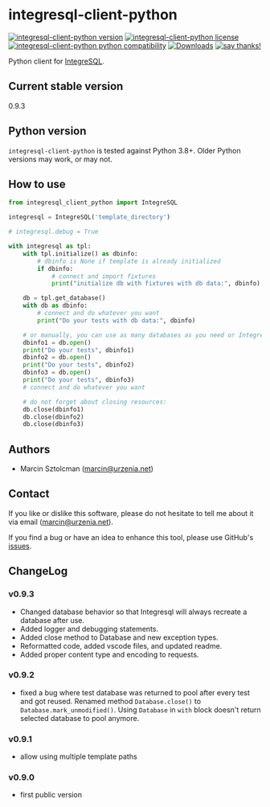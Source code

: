 integresql-client-python
========================

[![integresql-client-python version](https://img.shields.io/pypi/v/integresql-client-python.svg)](https://pypi.python.org/pypi/integresql-client-python)
[![integresql-client-python license](https://img.shields.io/pypi/l/integresql-client-python.svg)](https://pypi.python.org/pypi/integresql-client-python)
[![integresql-client-python python compatibility](https://img.shields.io/pypi/pyversions/integresql-client-python.svg)](https://pypi.python.org/pypi/integresql-client-python)
[![Downloads](https://static.pepy.tech/personalized-badge/integresql-client-python?period=total&units=international_system&left_color=grey&right_color=yellow&left_text=Downloads)](https://pepy.tech/project/integresql-client-python)
[![say thanks!](https://img.shields.io/badge/Say%20Thanks-!-1EAEDB.svg)](https://saythanks.io/to/marcin%40urzenia.net)

Python client for [IntegreSQL](https://github.com/allaboutapps/integresql).


Current stable version
----------------------

0.9.3

Python version
--------------

`integresql-client-python` is tested against Python 3.8+. Older Python versions may work, or may not.

How to use
----------

```python
from integresql_client_python import IntegreSQL

integresql = IntegreSQL('template_directory')

# integresql.debug = True

with integresql as tpl:
    with tpl.initialize() as dbinfo:
        # dbinfo is None if template is already initialized
        if dbinfo:
            # connect and import fixtures
            print("initialize db with fixtures with db data:", dbinfo)

    db = tpl.get_database()
    with db as dbinfo:
        # connect and do whatever you want
        print("Do your tests with db data:", dbinfo)

    # or manually, you can use as many databases as you need or IntegreSQL will allow
    dbinfo1 = db.open()
    print("Do your tests", dbinfo1)
    dbinfo2 = db.open()
    print("Do your tests", dbinfo2)
    dbinfo3 = db.open()
    print("Do your tests", dbinfo3)
    # connect and do whatever you want

    # do not forget about closing resources:
    db.close(dbinfo1)
    db.close(dbinfo2)
    db.close(dbinfo3)
```

Authors
-------

* Marcin Sztolcman ([marcin@urzenia.net](mailto:marcin@urzenia.net))

Contact
-------

If you like or dislike this software, please do not hesitate to tell me about
it via email ([marcin@urzenia.net](mailto:marcin@urzenia.net)).

If you find a bug or have an idea to enhance this tool, please use GitHub's
[issues](https://github.com/msztolcman/integresql-client-python/issues).

ChangeLog
---------
### v0.9.3

* Changed database behavior so that Integresql will always recreate a database after use.
* Added logger and debugging statements.
* Added close method to Database and new exception types.
* Reformatted code, added vscode files, and updated readme.
* Added proper content type and encoding to requests.

### v0.9.2

* fixed a bug where test database was returned to pool after every test and got reused.
  Renamed method `Database.close()` to `Database.mark_unmodified()`. Using
  `Database` in `with` block doesn't return selected database to pool anymore.

### v0.9.1

* allow using multiple template paths

### v0.9.0

* first public version
